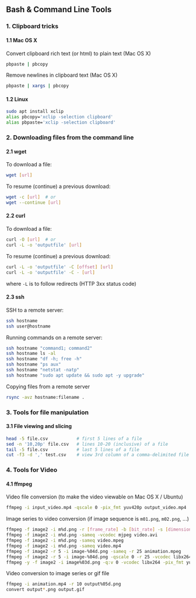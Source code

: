 ## Bash & Command Line Tools

### 1. Clipboard tricks

#### 1.1 Mac OS X

Convert clipboard rich text (or html) to plain text (Mac OS X)

```bash
pbpaste | pbcopy
```

Remove newlines in clipboard text (Mac OS X)

```bash
pbpaste | xargs | pbcopy
```

#### 1.2 Linux

```bash
sudo apt install xclip
alias pbcopy='xclip -selection clipboard'
alias pbpaste='xclip -selection clipboard'
```

### 2. Downloading files from the command line

#### 2.1 wget

To download a file:

```bash
wget [url]
```

To resume (continue) a  previous download:

```bash
wget -c [url]  # or
wget --continue [url]
```

#### 2.2 curl

To download a file:

```bash
curl -O [url]  # or
curl -L -o 'outputfile' [url]
```

To resume (continue) a previous download:

```bash
curl -L -o 'outputfile' -C [offset] [url]
curl -L -o 'outputfile' -C - [url]
```

where `-L` is to follow redirects (HTTP 3xx status code)

#### 2.3 ssh

SSH to a remote server:

```bash
ssh hostname
ssh user@hostname
```

Running commands on a remote server:

```bash
ssh hostname "command1; command2"
ssh hostname ls -al
ssh hostname "df -h; free -h"
ssh hostname "ps aux"
ssh hostname "netstat -natp"
ssh hostname "sudo apt update && sudo apt -y upgrade"
```

Copying files from a remote server

```bash
rsync -avz hostname:filename .
```

### 3. Tools for file manipulation

#### 3.1 File viewing and slicing

```bash
head -5 file.csv           # first 5 lines of a file
sed -n '10,20p' file.csv   # lines 10-20 (inclusive) of a file
tail -5 file.csv           # last 5 lines of a file
cut -f3 -d ',' test.csv    # view 3rd column of a comma-delimited file
```

### 4. Tools for Video

#### 4.1 ffmpeg

Video file conversion (to make the video viewable on Mac OS X / Ubuntu)

```bash
ffmpeg -i input_video.mp4 -qscale 0 -pix_fmt yuv420p output_video.mp4
```

Image series to video conversion
(if image sequence is `m01.png`, `m02.png`, ...)

```bash
ffmpeg -f image2 -i m%d.png -r [frame_rate] -b [bit_rate] -s [dimensions] video.avi
ffmpeg -f image2 -i m%d.png -sameq -vcodec mjpeg video.avi
ffmpeg -f image2 -i m%d.png -sameq video.mpeg
ffmpeg -f image2 -i m%d.png -sameq video.mp4
ffmpeg -f image2 -r 5 -i image-%04d.png -sameq -r 25 animation.mpeg
ffmpeg -f image2 -r 5 -i image-%04d.png -qscale 0 -r 25 -vcodec libx264 -pix_fmt yuv420p animation.mp4
ffmpeg -y -f image2 -i image%03d.png -q:v 0 -vcodec libx264 -pix_fmt yuv420p anim_loop.mp4
```

Video conversion to image series or gif file

```bash
ffmpeg -i animation.mp4 -r 10 output%05d.png
convert output*.png output.gif
```